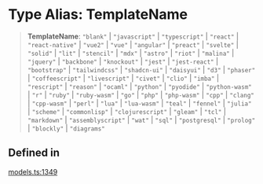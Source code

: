 # Type Alias: TemplateName

> **TemplateName**: `"blank"` \| `"javascript"` \| `"typescript"` \| `"react"` \| `"react-native"` \| `"vue2"` \| `"vue"` \| `"angular"` \| `"preact"` \| `"svelte"` \| `"solid"` \| `"lit"` \| `"stencil"` \| `"mdx"` \| `"astro"` \| `"riot"` \| `"malina"` \| `"jquery"` \| `"backbone"` \| `"knockout"` \| `"jest"` \| `"jest-react"` \| `"bootstrap"` \| `"tailwindcss"` \| `"shadcn-ui"` \| `"daisyui"` \| `"d3"` \| `"phaser"` \| `"coffeescript"` \| `"livescript"` \| `"civet"` \| `"clio"` \| `"imba"` \| `"rescript"` \| `"reason"` \| `"ocaml"` \| `"python"` \| `"pyodide"` \| `"python-wasm"` \| `"r"` \| `"ruby"` \| `"ruby-wasm"` \| `"go"` \| `"php"` \| `"php-wasm"` \| `"cpp"` \| `"clang"` \| `"cpp-wasm"` \| `"perl"` \| `"lua"` \| `"lua-wasm"` \| `"teal"` \| `"fennel"` \| `"julia"` \| `"scheme"` \| `"commonlisp"` \| `"clojurescript"` \| `"gleam"` \| `"tcl"` \| `"markdown"` \| `"assemblyscript"` \| `"wat"` \| `"sql"` \| `"postgresql"` \| `"prolog"` \| `"blockly"` \| `"diagrams"`

## Defined in

[models.ts:1349](https://github.com/live-codes/livecodes/blob/b06e53d11f89bb42b0b22b8d86e82047ad153098/src/sdk/models.ts#L1349)